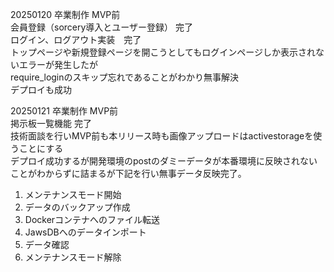 20250120 卒業制作 MVP前<br>
会員登録（sorcery導入とユーザー登録） 完了<br>
ログイン、ログアウト実装　完了<br>
トップページや新規登録ページを開こうとしてもログインページしか表示されないエラーが発生したが<br>
require_loginのスキップ忘れであることがわかり無事解決<br>
デプロイも成功

20250121 卒業制作 MVP前<br>
掲示板一覧機能 完了<br>
技術面談を行いMVP前も本リリース時も画像アップロードはactivestorageを使うことにする<br>
デプロイ成功するが開発環境のpostのダミーデータが本番環境に反映されないことがわからずに詰まるが下記を行い無事データ反映完了。<br>
1. メンテナンスモード開始<br>
2. データのバックアップ作成<br>
3. Dockerコンテナへのファイル転送<br>
4. JawsDBへのデータインポート<br>
5. データ確認<br>
6. メンテナンスモード解除<br>



